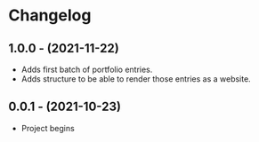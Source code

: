 # Changelog

1.0.0 - (2021-11-22)
------------------

* Adds first batch of portfolio entries.
* Adds structure to be able to render those entries as a website.


0.0.1 - (2021-10-23)
------------------

* Project begins

